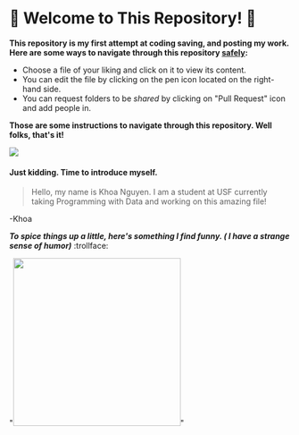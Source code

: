 <!-- Nicely done! Just a few comments. -->

<!-- Please delete branches after you merge the pull request back into master. -->

# :bow: __Welcome to This Repository!__ :bow:

 __This repository is my first attempt at coding saving, and posting my work. Here are some ways to navigate through this repository [safely](https://www.askideas.com/media/48/Safety-First-Funny-Safety-Meme-Photo.jpg):__

- Choose a file of your liking and click on it to view its content.
- You can edit the file by clicking on the pen icon located on the right-hand side.
- You can request folders to be *shared* by clicking on "Pull Request" icon and add people in.

__Those are some instructions to navigate through this repository. Well folks, that's it!__



![](https://www.dailydot.com/wp-content/uploads/2019/09/spongebob-ight-imma-head-out-meme-500x250.jpg)


#### Just kidding. Time to introduce myself.

> Hello, my name is Khoa Nguyen. I am a student at USF currently taking Programming with Data and working on this amazing file!
  
 -Khoa
  
  __*To spice things up a little, here's something I find funny. ( I have a strange sense of humor)*__ :trollface:

"<img src="https://img.ifunny.co/images/3e72591f482e16174e16cffab992b8f91bf2e56e74b1abc5e3f54d43bf2eb9aa_1.jpg" width="300" height="300" />"

<!-- Unless you want to control the height/width, you can more easily specify images like follows:

![alt text](/https://img.ifunny.co/images/3e72591f482e16174e16cffab992b8f91bf2e56e74b1abc5e3f54d43bf2eb9aa_1.jpg "title")

-->
